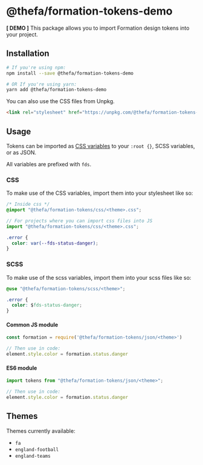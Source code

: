 # @thefa/formation-tokens-demo

**[ DEMO ]** This package allows you to import Formation design tokens into your project.

## Installation

```bash
# If you're using npm:
npm install --save @thefa/formation-tokens-demo

# OR If you're using yarn:
yarn add @thefa/formation-tokens-demo
```

You can also use the CSS files from Unpkg.

```html
<link rel="stylesheet" href="https://unpkg.com/@thefa/formation-tokens-demo@0.1.2/css/<theme>.css" />
```

## Usage

Tokens can be imported as [CSS variables](https://developer.mozilla.org/en-US/docs/Web/CSS/Using_CSS_custom_properties) to your `:root {}`, SCSS variables, or as JSON.

All variables are prefixed with `fds`.

### CSS

To make use of the CSS variables, import them into your stylesheet like so:

```css
/* Inside css */
@import "@thefa/formation-tokens/css/<theme>.css";
```

```js
// For projects where you can import css files into JS
import "@thefa/formation-tokens/css/<theme>.css";
```

```css
.error {
  color: var(--fds-status-danger);
}
```

### SCSS

To make use of the scss variables, import them into your scss files like so:

```scss
@use "@thefa/formation-tokens/scss/<theme>";
```

```css
.error {
  color: $fds-status-danger;
}
```

#### Common JS module

```js
const formation = require('@thefa/formation-tokens/json/<theme>')

// Then use in code:
element.style.color = formation.status.danger
```

#### ES6 module

```js
import tokens from "@thefa/formation-tokens/json/<theme>";

// Then use in code:
element.style.color = formation.status.danger
```


## Themes

Themes currently available:

- `fa`
- `england-football`
- `england-teams`